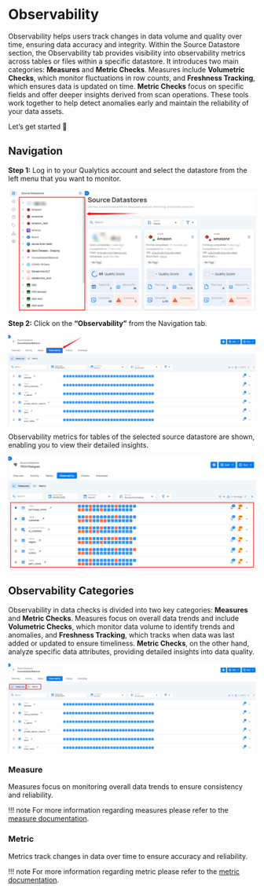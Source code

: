 # Observability

Observability helps users track changes in data volume and quality over time, ensuring data accuracy and integrity. Within the Source Datastore section, the Observability tab provides visibility into observability metrics across tables or files within a specific datastore. It introduces two main categories: **Measures** and **Metric Checks**. Measures include **Volumetric Checks**, which monitor fluctuations in row counts, and **Freshness Tracking**, which ensures data is updated on time. **Metric Checks** focus on specific fields and offer deeper insights derived from scan operations. These tools work together to help detect anomalies early and maintain the reliability of your data assets.

Let’s get started 🚀

## Navigation

**Step 1:** Log in to your Qualytics account and select the datastore from the left menu that you want to monitor.

![datastore](../assets/observability/source-light-1.png)

**Step 2:** Click on the **“Observability”** from the Navigation tab.

![observability](../assets/observability/observability-light-2.png)

Observability metrics for tables of the selected source datastore are shown, enabling you to view their detailed insights.

![observability-metrics](../assets/observability/observability-metrics-light.png)

## Observability Categories

Observability in data checks is divided into two key categories: **Measures** and **Metric Checks**. Measures focus on overall data trends and include **Volumetric Checks**, which monitor data volume to identify trends and anomalies, and **Freshness Tracking**, which tracks when data was last added or updated to ensure timeliness. **Metric Checks**, on the other hand, analyze specific data attributes, providing detailed insights into data quality.

![category](../assets/observability/category-light-3.png)

### Measure

Measures focus on monitoring overall data trends to ensure consistency and reliability.

!!! note
    For more information regarding measures please refer to the [measure documentation](../observability/measures.md).

### Metric

Metrics track changes in data over time to ensure accuracy and reliability.

!!! note
    For more information regarding metric please refer to the [metric documentation](../observability/metric-check.md).